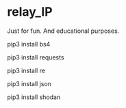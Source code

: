 # relay_IP

Just for fun. And educational purposes.

pip3 install bs4

pip3 install requests

pip3 install re

pip3 install json

pip3 install shodan
